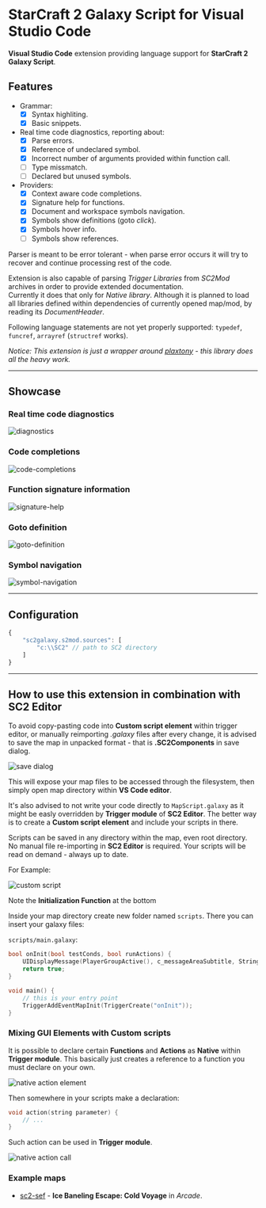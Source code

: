# StarCraft 2 Galaxy Script for Visual Studio Code

**Visual Studio Code** extension providing language support for **StarCraft 2 Galaxy Script**.

## Features

- Grammar:
    - [x] Syntax highliting.
    - [x] Basic snippets.
- Real time code diagnostics, reporting about:
    - [x] Parse errors.
    - [x] Reference of undeclared symbol.
    - [x] Incorrect number of arguments provided within function call.
    - [ ] Type missmatch.
    - [ ] Declared but unused symbols.
- Providers:
    - [x] Context aware code completions.
    - [x] Signature help for functions.
    - [x] Document and workspace symbols navigation.
    - [x] Symbols show definitions (goto *click*).
    - [x] Symbols hover info.
    - [ ] Symbols show references.

Parser is meant to be error tolerant - when parse error occurs it will try to recover and continue processing rest of the code.

Extension is also capable of parsing *Trigger Libraries* from *SC2Mod* archives in order to provide extended documentation.\
Currently it does that only for *Native library*. Although it is planned to load all libraries defined within dependencies of currently opened map/mod, by reading its *DocumentHeader*.

Following language statements are not yet properly supported: `typedef`, `funcref`, `arrayref` (`structref` works).

*Notice: This extension is just a wrapper around [plaxtony](https://github.com/Talv/plaxtony) - this library does all the heavy work.*

---

## Showcase

### Real time code diagnostics

![diagnostics](doc/diagnostics.gif)

### Code completions

![code-completions](doc/code-completions.gif)

### Function signature information

![signature-help](doc/signature-help.gif)

### Goto definition

![goto-definition](doc/goto-definition.gif)

### Symbol navigation

![symbol-navigation](doc/symbol-navigation.gif)

---

## Configuration

```js
{
    "sc2galaxy.s2mod.sources": [
        "c:\\SC2" // path to SC2 directory
    ]
}
```

---

## How to use this extension in combination with **SC2 Editor**

To avoid copy-pasting code into **Custom script element** within trigger editor, or manually reimporting *.galaxy* files after every change, it is advised to save the map in unpacked format - that is **.SC2Components** in save dialog.

![save dialog](doc/sc2-editor-save-dialog.png)

This will expose your map files to be accessed through the filesystem, then simply open map directory within **VS Code editor**.

It's also advised to not write your code directly to `MapScript.galaxy` as it might be easly overridden by **Trigger module** of **SC2 Editor**. The better way is to create a **Custom script element** and include your scripts in there.

Scripts can be saved in any directory within the map, even root directory. No manual file re-importing in **SC2 Editor** is required. Your scripts will be read on demand - always up to date.

For Example:

![custom script](doc/sc2-editor-custom-script-include.png)

Note the **Initialization Function** at the bottom

Inside your map directory create new folder named `scripts`. There you can insert your galaxy files:

`scripts/main.galaxy`:
```c
bool onInit(bool testConds, bool runActions) {
    UIDisplayMessage(PlayerGroupActive(), c_messageAreaSubtitle, StringToText("HELLO WORLD"));
    return true;
}

void main() {
    // this is your entry point
    TriggerAddEventMapInit(TriggerCreate("onInit"));
}
```

### Mixing GUI Elements with Custom scripts

It is possible to declare certain **Functions** and **Actions** as **Native** within **Trigger module**. This basically just creates a reference to a function you must declare on your own.

![native action element](doc/sc2-editor-action-element-native.png)

Then somewhere in your scripts make a declaration:

```c
void action(string parameter) {
    // ...
}
```

Such action can be used in **Trigger module**.

![native action call](doc/sc2-editor-action-use.png)

### Example maps

- [sc2-sef](https://gitlab.com/Talv/sc2-sef) - **Ice Baneling Escape: Cold Voyage** in *Arcade*.